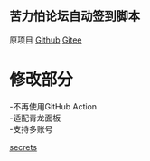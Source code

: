 ## 苦力怕论坛自动签到脚本

原项目 [Github](https://github.com/xyz8848/KLPBBS_auto_sign_in) [Gitee](https://gitee.com/xyz8848/KLPBBS_auto_sign_in)

# 修改部分
-不再使用GitHub Action\
-适配青龙面板\
-支持多账号

[secrets](https://github.com/AAA-github-A/klp-ql/blob/main/secrets.md)
